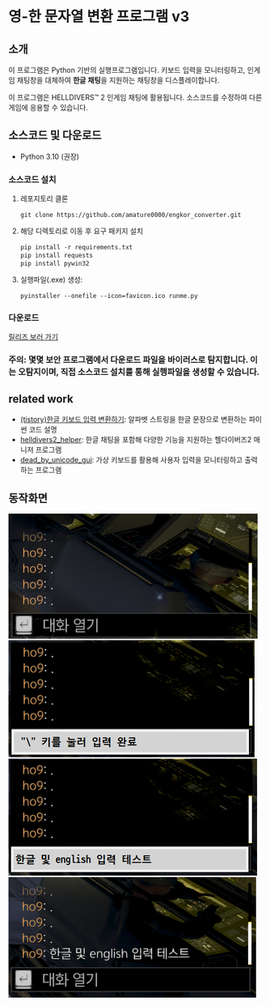 # 영-한 문자열 변환 프로그램 v3
## 소개
이 프로그램은 Python 기반의 실행프로그램입니다. 키보드 입력을 모니터링하고, 인게임 채팅창을 대체하여 **한글 채팅**을 지원하는 채팅창을 디스플레이합니다.

이 프로그램은 HELLDIVERS™ 2 인게임 채팅에 활용됩니다. 소스코드를 수정하여 다른 게임에 응용할 수 있습니다.

## 소스코드 및 다운로드
- Python 3.10 (권장)
### 소스코드 설치
1. 레포지토리 클론
    ```
    git clone https://github.com/amature0000/engkor_converter.git
    ```
2. 해당 디렉토리로 이동 후 요구 패키지 설치
    ```
    pip install -r requirements.txt
    pip install requests
    pip install pywin32
    ```
3. 실행파일(.exe) 생성:
    ```
    pyinstaller --onefile --icon=favicon.ico runme.py
    ```
    

### 다운로드
[릴리즈 보러 가기](https://github.com/amature0000/engkor_converter/releases)
### 주의: 몇몇 보안 프로그램에서 다운로드 파일을 바이러스로 탐지합니다. 이는 오탐지이며, 직접 소스코드 설치를 통해 실행파일을 생성할 수 있습니다.

## related work
- [(tistory)한글 키보드 입력 변환하기](https://mizykk.tistory.com/115): 알파벳 스트링을 한글 문장으로 변환하는 파이썬 코드 설명
- [helldivers2_helper](https://github.com/rubystarashe/helldivers2_helper): 한글 채팅을 포함해 다양한 기능을 지원하는 헬다이버즈2 매니저 프로그램
- [dead_by_unicode_gui](https://github.com/Codex-in-somnio/dead_by_unicode_gui): 가상 키보드를 활용해 사용자 입력을 모니터링하고 출력하는 프로그램

## 동작화면

![img](for_readme/1.png)
![img](for_readme/2.png)
![img](for_readme/3.png)
![img](for_readme/4.png)
